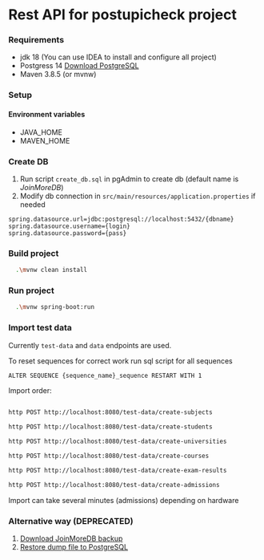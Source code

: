 Rest API for postupicheck project
==================================

### Requirements

- jdk 18 (You can use IDEA to install and configure all project)
- Postgress 14 [Download PostgreSQL](https://www.enterprisedb.com/downloads/postgres-postgresql-downloads)
- Maven 3.8.5 (or mvnw)

### Setup

#### Environment variables

- JAVA_HOME
- MAVEN_HOME

### Create DB 

1. Run script `create_db.sql` in pgAdmin to create db (default name is _JoinMoreDB_)
2. Modify db connection in `src/main/resources/application.properties` if needed

```properties
spring.datasource.url=jdbc:postgresql://localhost:5432/{dbname}
spring.datasource.username={login}
spring.datasource.password={pass}
```
### Build project

```bash
  .\mvnw clean install
```

### Run project

```bash
  .\mvnw spring-boot:run
```

### Import test data

Currently `test-data` and `data` endpoints are used.

To reset sequences for correct work run sql script for all sequences
```bash
ALTER SEQUENCE {sequence_name}_sequence RESTART WITH 1
```

Import order:

```bash

http POST http://localhost:8080/test-data/create-subjects

http POST http://localhost:8080/test-data/create-students

http POST http://localhost:8080/test-data/create-universities

http POST http://localhost:8080/test-data/create-courses

http POST http://localhost:8080/test-data/create-exam-results

http POST http://localhost:8080/test-data/create-admissions

```

Import can take several minutes (admissions) depending on hardware
### Alternative way (DEPRECATED)

1. [Download JoinMoreDB backup](https://disk.yandex.ru/d/XS7QdutzKNGcgQ)
2. [Restore dump file to PostgreSQL](https://www.postgresql.org/docs/current/app-pgrestore.html)

